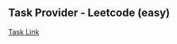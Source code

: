 ## Task Provider - Leetcode (easy)

[Task Link](https://leetcode.com/problems/find-the-pivot-integer/description/?envType=daily-question&envId=2024-03-13)